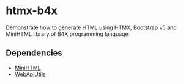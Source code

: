 # htmx-b4x
Demonstrate how to generate HTML using HTMX, Bootstrap v5 and MiniHTML library of B4X programming language

## Dependencies
- [MiniHTML](https://github.com/pyhoon/MiniHtml-B4X)
- [WebApiUtils](https://github.com/pyhoon/WebApiUtils-B4J)
